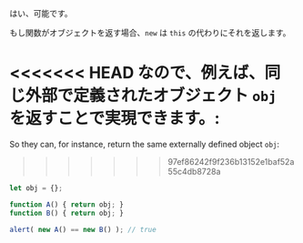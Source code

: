 はい、可能です。

もし関数がオブジェクトを返す場合、`new` は `this` の代わりにそれを返します。

<<<<<<< HEAD
なので、例えば、同じ外部で定義されたオブジェクト `obj` を返すことで実現できます。:
=======
So they can, for instance, return the same externally defined object `obj`:
>>>>>>> 97ef86242f9f236b13152e1baf52a55c4db8728a

```js run no-beautify
let obj = {};

function A() { return obj; }
function B() { return obj; }

alert( new A() == new B() ); // true
```
